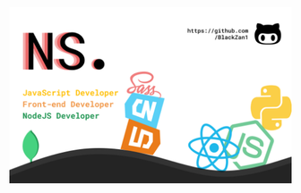 <img src='https://raw.githubusercontent.com/BlackZan1/BlackZan1/master/assets/readme.png' alt='Ooops' />
